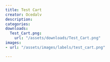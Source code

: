 ```yaml
---
title: Test Cart
creator: Ocedalv
description: 
categories:
downloads:
  Test_Cart.png:
    url: "/assets/downloads/Test_Cart.png"
images:
- url: "/assets/images/labels/test_cart.png"

---
```


